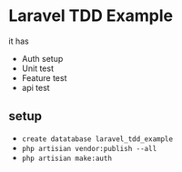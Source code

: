 # Laravel TDD Example 

it has 

* Auth setup 
* Unit test
* Feature test
* api test



## setup 

* `create datatabase laravel_tdd_example`
* `php artisian vendor:publish --all`
* `php artisian make:auth`
